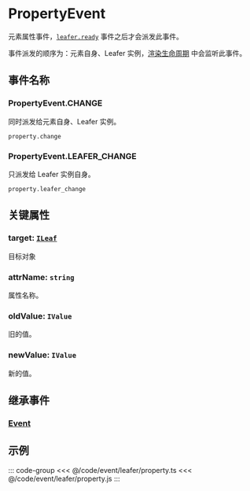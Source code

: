 # PropertyEvent

元素属性事件，[`leafer.ready`](./Leafer.md) 事件之后才会派发此事件。

事件派发的顺序为：元素自身、Leafer 实例，[渲染生命周期](/guide/life/render.md) 中会监听此事件。

## 事件名称

### PropertyEvent.CHANGE

同时派发给元素自身、Leafer 实例。

`property.change`

### PropertyEvent.LEAFER_CHANGE

只派发给 Leafer 实例自身。

`property.leafer_change`

## 关键属性

### target: [`ILeaf`](/api/interfaces/ILeaf.md)

目标对象

### attrName: `string`

属性名称。

### oldValue: `IValue`

旧的值。

### newValue: `IValue`

新的值。

## 继承事件

### [Event](./Event.md)

<!-- ## API

### [PropertyEvent](/api/classes/PropertyEvent.md) -->

## 示例

::: code-group
<<< @/code/event/leafer/property.ts
<<< @/code/event/leafer/property.js
:::
